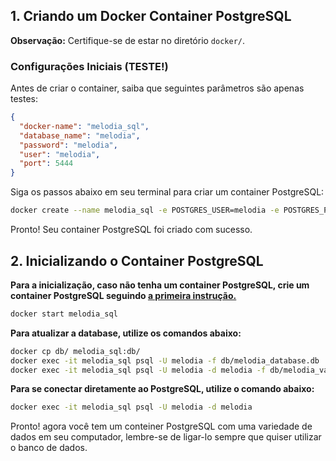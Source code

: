 ## 1. Criando um Docker Container PostgreSQL

**Observação:** Certifique-se de estar no diretório `docker/`.

### Configurações Iniciais (TESTE!)
Antes de criar o container, saiba que seguintes parâmetros são apenas testes:
```json
{
  "docker-name": "melodia_sql",
  "database_name": "melodia",
  "password": "melodia",
  "user": "melodia",
  "port": 5444
}
```
Siga os passos abaixo em seu terminal para criar um container PostgreSQL:
```bash
docker create --name melodia_sql -e POSTGRES_USER=melodia -e POSTGRES_PASSWORD=melodia -e POSTGRES_DB=melodia -p 5444:5432 -v $(pwd)/data:/var/lib/postgresql/data postgres:16
```

Pronto! Seu container PostgreSQL foi criado com sucesso.

## 2. Inicializando o Container PostgreSQL
**Para a inicialização, caso não tenha um container PostgreSQL, crie um container PostgreSQL seguindo [a primeira instrução.](#1-Criando-Um-Docker-Container-PostgreSQL)**
```bash
docker start melodia_sql
```
**Para atualizar a database, utilize os comandos abaixo:**
```bash
docker cp db/ melodia_sql:db/
docker exec -it melodia_sql psql -U melodia -f db/melodia_database.db
docker exec -it melodia_sql psql -U melodia -d melodia -f db/melodia_values.db
```

**Para se conectar diretamente ao PostgreSQL, utilize o comando abaixo:**
```bash
docker exec -it melodia_sql psql -U melodia -d melodia
```

Pronto! agora você tem um conteiner PostgreSQL com uma variedade de dados em seu computador, lembre-se de ligar-lo sempre que quiser utilizar o banco de dados.
